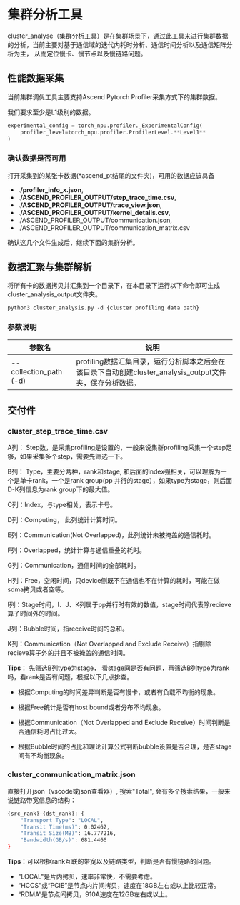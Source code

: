 # 集群分析工具
cluster_analyse（集群分析工具）是在集群场景下，通过此工具来进行集群数据的分析，当前主要对基于通信域的迭代内耗时分析、通信时间分析以及通信矩阵分析为主， 从而定位慢卡、慢节点以及慢链路问题。

## 性能数据采集
当前集群调优工具主要支持Ascend Pytorch Profiler采集方式下的集群数据。

我们要求至少是L1级别的数据。
```python
experimental_config = torch_npu.profiler._ExperimentalConfig(
    profiler_level=torch_npu.profiler.ProfilerLevel.**Level1**
)
```
### 确认数据是否可用

打开采集到的某张卡数据(*ascend_pt结尾的文件夹)，可用的数据应该具备

- **./profiler_info_x.json**,
- **./ASCEND_PROFILER_OUTPUT/step_trace_time.csv**,
- **./ASCEND_PROFILER_OUTPUT/trace_view.json**,
- **./ASCEND_PROFILER_OUTPUT/kernel_details.csv**, 
- ./ASCEND_PROFILER_OUTPUT/communication.json,
- ./ASCEND_PROFILER_OUTPUT/communication_matrix.csv

确认这几个文件生成后，继续下面的集群分析。

## 数据汇聚与集群解析

将所有卡的数据拷贝并汇集到一个目录下，在本目录下运行以下命令即可生成cluster_analysis_output文件夹。

```shell
python3 cluster_analysis.py -d {cluster profiling data path}
```
### 参数说明

|           参数名        |                     说明                 |
| ----------------------  | --------------------------------------- |
| --collection_path (-d)  | profiling数据汇集目录，运行分析脚本之后会在该目录下自动创建cluster_analysis_output文件夹，保存分析数据。 |

## 交付件

### cluster_step_trace_time.csv

A列： Step数，是采集profiling是设置的，一般来说集群profiling采集一个step足够，如果采集多个step，需要先筛选一下。

B列： Type，主要分两种，rank和stage, 和后面的index强相关，可以理解为一个是单卡rank，一个是rank group(pp 并行的stage），如果type为stage，则后面D-K列信息为rank group下的最大值。

C列：Index，与type相关，表示卡号。

D列：Computing， 此列统计计算时间。

E列：Communication(Not Overlapped)，此列统计未被掩盖的通信耗时。

F列：Overlapped，统计计算与通信重叠的耗时。

G列：Communication，通信时间的全部耗时。

H列：Free，空闲时间，只device侧既不在通信也不在计算的耗时，可能在做sdma拷贝或者空等。

I列：Stage时间，I、J、K列属于pp并行时有效的数值，stage时间代表除recieve算子时间外的时间。

J列：Bubble时间，指receive时间的总和。

K列：Communication（Not Overlapped and Exclude Receive）指剔除recieve算子外的并且不被掩盖的通信时间。

**Tips**：
先筛选B列type为stage， 看stage间是否有问题，再筛选B列type为rank吗，看rank是否有问题，根据以下几点排查。

* 根据Computing的时间差异判断是否有慢卡，或者有负载不均衡的现象。

* 根据Free统计是否有host bound或者分布不均现象。

* 根据Communication（Not Overlapped and Exclude Receive）时间判断是否通信耗时占比过大。

* 根据Bubble时间的占比和理论计算公式判断bubble设置是否合理，是否stage间有不均衡现象。

### cluster_communication_matrix.json

直接打开json（vscode或json查看器）, 搜索"Total", 会有多个搜索结果，一般来说链路带宽信息的结构：

```bash
{src_rank}-{dst_rank}: {
    "Transport Type": "LOCAL",
    "Transit Time(ms)": 0.02462,
    "Transit Size(MB)": 16.777216,
    "Bandwidth(GB/s)": 681.4466
}
```
**Tips**：可以根据rank互联的带宽以及链路类型，判断是否有慢链路的问题。

- "LOCAL"是片内拷贝，速率非常快，不需要考虑。
- “HCCS”或“PCIE”是节点内片间拷贝，速度在18GB左右或以上比较正常。
- “RDMA”是节点间拷贝，910A速度在12GB左右或以上。
